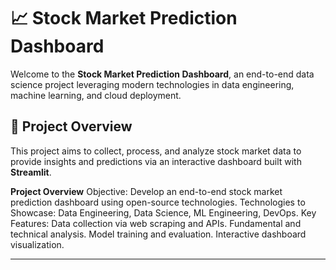 # 📈 Stock Market Prediction Dashboard

Welcome to the **Stock Market Prediction Dashboard**, an end-to-end data science project leveraging modern technologies in data engineering, machine learning, and cloud deployment.

## 🚀 Project Overview

This project aims to collect, process, and analyze stock market data to provide insights and predictions via an interactive dashboard built with **Streamlit**.

**Project Overview**
Objective: Develop an end-to-end stock market prediction dashboard using open-source technologies.
Technologies to Showcase: Data Engineering, Data Science, ML Engineering, DevOps.
Key Features:
    Data collection via web scraping and APIs.
    Fundamental and technical analysis.
    Model training and evaluation.
    Interactive dashboard visualization.

---

